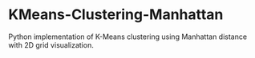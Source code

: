 # KMeans-Clustering-Manhattan
Python implementation of K-Means clustering using Manhattan distance with 2D grid visualization.
